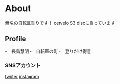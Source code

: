 # About
無名の自転車乗りです！
cervelo S3 discに乗っています

## Profile
-　長島慧明
-　自転車の町
-　登りだけ得意

### SNSアカウント
[twiiter](https://twitter.com/settings/account)
[instagram](https://www.instagram.com/?hl=ja)
